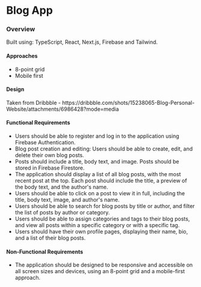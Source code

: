 <h1>Blog App</h1>
<h3>Overview</h3>
<span>Built using: TypeScript, React, Next.js, Firebase and Tailwind.</span>

<h4>Approaches</h4>
<ul>
<li>8-point grid</li>
<li>Mobile first</li>
</ul>

<h4>Design</h4>
<p>Taken from Dribbble - https://dribbble.com/shots/15238065-Blog-Personal-Website/attachments/6986428?mode=media</p>

<h4>Functional Requirements</h4>
<ul>
<li>Users should be able to register and log in to the application using Firebase Authentication.</li>
<li>Blog post creation and editing: Users should be able to create, edit, and delete their own blog posts. </li>
<li>Posts should include a title, body text, and image. Posts should be stored in Firebase Firestore.</li>
<li>The application should display a list of all blog posts, with the most recent post at the top. Each post should include the title, a preview of the body text, and the author's name.</li>
<li>Users should be able to click on a post to view it in full, including the title, body text, image, and author's name.</li>
<li>Users should be able to search for blog posts by title or author, and filter the list of posts by author or category.</li>
<li>Users should be able to assign categories and tags to their blog posts, and view all posts within a specific category or with a specific tag.</li>
<li>Users should have their own profile pages, displaying their name, bio, and a list of their blog posts.</li>
</ul>

<h4>Non-Functional Requirements</h4>
<ul>
<li>The application should be designed to be responsive and accessible on all screen sizes and devices, using an 8-point grid and a mobile-first approach.</li>
</ul>
